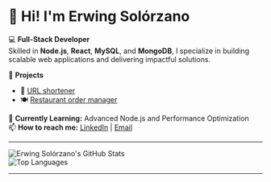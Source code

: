 # 👋 Hi! I'm Erwing Solórzano  

💻 **Full-Stack Developer**  
Skilled in **Node.js**, **React**, **MySQL**, and **MongoDB**, I specialize in building scalable web applications and delivering impactful solutions.  

🚀 **Projects**  
- 🔗 [URL shortener](https://github.com/erwingsolorzano/url-shorten)  
- 🍽 [Restaurant order manager](https://github.com/erwingsolorzano/restaurant-manager-order)  

🌱 **Currently Learning:** Advanced Node.js and Performance Optimization  
📫 **How to reach me:** [LinkedIn](https://linkedin.com/in/erwing-solorzano) | [Email](mailto:erwing1394@gmail.com)

---

<div display="flex">

  ![Erwing Solórzano's GitHub Stats](https://github-readme-stats.vercel.app/api?username=erwingsolorzano&show_icons=true&theme=radical)  
  ![Top Languages](https://github-readme-stats.vercel.app/api/top-langs/?username=erwingsolorzano&layout=compact&theme=radical)  

</div>

---
